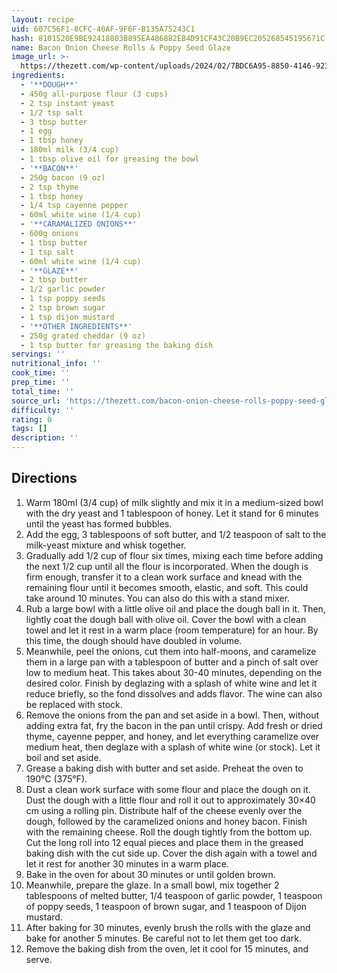 ```yaml
---
layout: recipe
uid: 607C56F1-8CFC-40AF-9F6F-B135A75243C1
hash: 8101520E9BE92418803B895EA486882EB4D91CF43C20B9EC205268545195671C
name: Bacon Onion Cheese Rolls & Poppy Seed Glaze
image_url: >-
  https://thezett.com/wp-content/uploads/2024/02/7BDC6A95-8850-4146-9230-89FB6F7BFE9B_1_105_c-resized-480x318.webp
ingredients:
  - '**DOUGH**'
  - 450g all-purpose flour (3 cups)
  - 2 tsp instant yeast
  - 1/2 tsp salt
  - 3 tbsp butter
  - 1 egg
  - 1 tbsp honey
  - 180ml milk (3/4 cup)
  - 1 tbsp olive oil for greasing the bowl
  - '**BACON**'
  - 250g bacon (9 oz)
  - 2 tsp thyme
  - 1 tbsp honey
  - 1/4 tsp cayenne pepper
  - 60ml white wine (1/4 cup)
  - '**CARAMALIZED ONIONS**'
  - 600g onions
  - 1 tbsp butter
  - 1 tsp salt
  - 60ml white wine (1/4 cup)
  - '**GLAZE**'
  - 2 tbsp butter
  - 1/2 garlic powder
  - 1 tsp poppy seeds
  - 2 tsp brown sugar
  - 1 tsp dijon mustard
  - '**OTHER INGREDIENTS**'
  - 250g grated cheddar (9 oz)
  - 1 tsp butter for greasing the baking dish
servings: ''
nutritional_info: ''
cook_time: ''
prep_time: ''
total_time: ''
source_url: 'https://thezett.com/bacon-onion-cheese-rolls-poppy-seed-glaze/'
difficulty: ''
rating: 0
tags: []
description: ''
---
```

## Directions

1. Warm 180ml (3/4 cup) of milk slightly and mix it in a medium-sized bowl with the dry yeast and 1 tablespoon of honey. Let it stand for 6 minutes until the yeast has formed bubbles.
2. Add the egg, 3 tablespoons of soft butter, and 1/2 teaspoon of salt to the milk-yeast mixture and whisk together.
3. Gradually add 1/2 cup of flour six times, mixing each time before adding the next 1/2 cup until all the flour is incorporated. When the dough is firm enough, transfer it to a clean work surface and knead with the remaining flour until it becomes smooth, elastic, and soft. This could take around 10 minutes. You can also do this with a stand mixer.
4. Rub a large bowl with a little olive oil and place the dough ball in it. Then, lightly coat the dough ball with olive oil. Cover the bowl with a clean towel and let it rest in a warm place (room temperature) for an hour. By this time, the dough should have doubled in volume.
5. Meanwhile, peel the onions, cut them into half-moons, and caramelize them in a large pan with a tablespoon of butter and a pinch of salt over low to medium heat. This takes about 30-40 minutes, depending on the desired color. Finish by deglazing with a splash of white wine and let it reduce briefly, so the fond dissolves and adds flavor. The wine can also be replaced with stock.
6. Remove the onions from the pan and set aside in a bowl. Then, without adding extra fat, fry the bacon in the pan until crispy. Add fresh or dried thyme, cayenne pepper, and honey, and let everything caramelize over medium heat, then deglaze with a splash of white wine (or stock). Let it boil and set aside.
7. Grease a baking dish with butter and set aside. Preheat the oven to 190°C (375°F).
8. Dust a clean work surface with some flour and place the dough on it. Dust the dough with a little flour and roll it out to approximately 30×40 cm using a rolling pin. Distribute half of the cheese evenly over the dough, followed by the caramelized onions and honey bacon. Finish with the remaining cheese. Roll the dough tightly from the bottom up. Cut the long roll into 12 equal pieces and place them in the greased baking dish with the cut side up. Cover the dish again with a towel and let it rest for another 30 minutes in a warm place.
9. Bake in the oven for about 30 minutes or until golden brown.
10. Meanwhile, prepare the glaze. In a small bowl, mix together 2 tablespoons of melted butter, 1/4 teaspoon of garlic powder, 1 teaspoon of poppy seeds, 1 teaspoon of brown sugar, and 1 teaspoon of Dijon mustard.
11. After baking for 30 minutes, evenly brush the rolls with the glaze and bake for another 5 minutes. Be careful not to let them get too dark.
12. Remove the baking dish from the oven, let it cool for 15 minutes, and serve.
